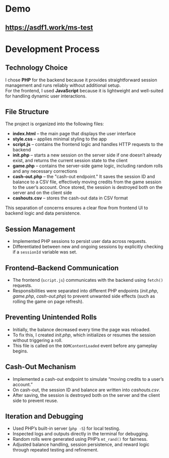 # Demo
## https://asdf1.work/ms-test

# Development Process

## Technology Choice
I chose **PHP** for the backend because it provides straightforward session management and runs reliably without additional setup.  
For the frontend, I used **JavaScript** because it is lightweight and well-suited for handling dynamic user interactions.

## File Structure
The project is organized into the following files:

- **index.html** – the main page that displays the user interface
- **style.css** – applies minimal styling to the app
- **script.js** – contains the frontend logic and handles HTTP requests to the backend
- **init.php** – starts a new session on the server side if one doesn’t already exist, and returns the current session state to the client
- **game.php** – contains the server-side game logic, including random rolls and any necessary corrections
- **cash-out.php** – the "cash-out endpoint." It saves the session ID and balance to a CSV file, effectively moving credits from the game session to the user’s account. Once stored, the session is destroyed both on the server and on the client side
- **cashouts.csv** – stores the cash-out data in CSV format

This separation of concerns ensures a clear flow from frontend UI to backend logic and data persistence.

## Session Management
- Implemented PHP sessions to persist user data across requests.
- Differentiated between new and ongoing sessions by explicitly checking if a `sessionId` variable was set.

## Frontend–Backend Communication
- The frontend (`script.js`) communicates with the backend using `fetch()` requests.
- Responsibilities were separated into different PHP endpoints (*init.php*, *game.php*, *cash-out.php*) to prevent unwanted side effects (such as rolling the game on page refresh).

## Preventing Unintended Rolls
- Initially, the balance decreased every time the page was reloaded.
- To fix this, I created *init.php*, which initializes or resumes the session without triggering a roll.
- This file is called on the `DOMContentLoaded` event before any gameplay begins.

## Cash-Out Mechanism
- Implemented a cash-out endpoint to simulate “moving credits to a user’s account.”
- On cash-out, the session ID and balance are written into *cashouts.csv*.
- After saving, the session is destroyed both on the server and the client side to prevent reuse.

## Iteration and Debugging
- Used PHP’s built-in server (`php -S`) for local testing.
- Inspected logs and outputs directly in the terminal for debugging.
- Random rolls were generated using PHP’s `mt_rand()` for fairness.
- Adjusted balance handling, session persistence, and reward logic through repeated testing and refinement.
